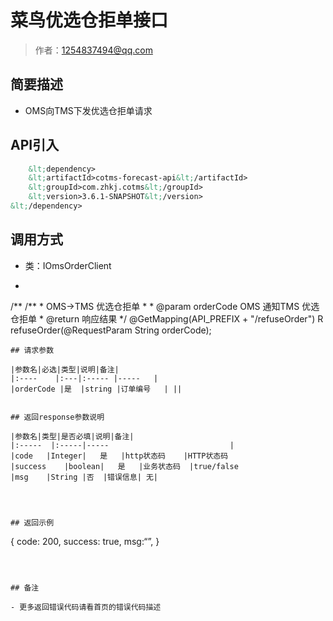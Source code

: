 # 菜鸟优选仓拒单接口

> 作者：1254837494@qq.com

## 简要描述

- OMS向TMS下发优选仓拒单请求

## API引入
```xml
    &lt;dependency>
    &lt;artifactId>cotms-forecast-api&lt;/artifactId>
    &lt;groupId>com.zhkj.cotms&lt;/groupId>
    &lt;version>3.6.1-SNAPSHOT&lt;/version>
&lt;/dependency>
```

## 调用方式
- 类：IOmsOrderClient
- ```java
/**
	/**
	 * OMS->TMS 优选仓拒单
	 *
	 * @param orderCode OMS 通知TMS 优选仓拒单
	 * @return 响应结果
	 */
	@GetMapping(API_PREFIX + "/refuseOrder")
	R refuseOrder(@RequestParam String orderCode);
```
## 请求参数

|参数名|必选|类型|说明|备注|
|:----    |:---|:----- |-----   |
|orderCode |是  |string |订单编号   | ||


## 返回response参数说明 

|参数名|类型|是否必填|说明|备注|
|:-----  |:-----|-----                           |
|code	|Integer|	是	|http状态码 	|HTTP状态码
|success	|boolean|	是	|业务状态码 	|true/false
|msg	|String	|否	|错误信息| 无|	




## 返回示例 

``` 
{
	code: 200,
	success: true,
	msg:“”,
}

```



## 备注 

- 更多返回错误代码请看首页的错误代码描述